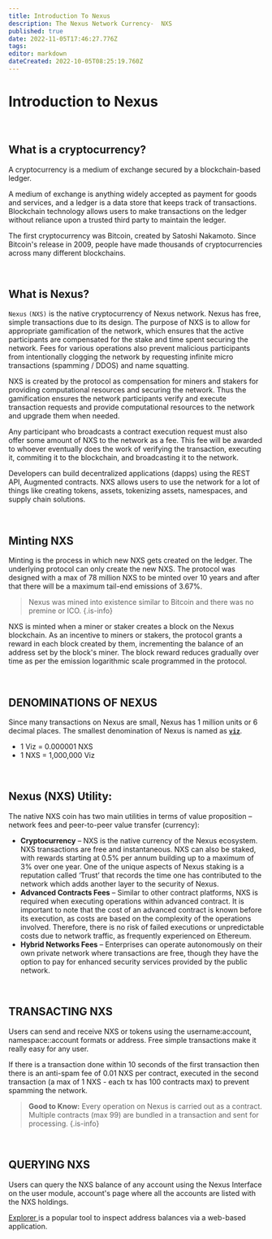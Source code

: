 ```yaml
---
title: Introduction To Nexus
description: The Nexus Network Currency-  NXS
published: true
date: 2022-11-05T17:46:27.776Z
tags: 
editor: markdown
dateCreated: 2022-10-05T08:25:19.760Z
---
```


# Introduction to Nexus
&nbsp;
## What is a cryptocurrency? 

A cryptocurrency is a medium of exchange secured by a blockchain-based ledger.

A medium of exchange is anything widely accepted as payment for goods and services, and a ledger is a data store that keeps track of transactions. Blockchain technology allows users to make transactions on the ledger without reliance upon a trusted third party to maintain the ledger.

The first cryptocurrency was Bitcoin, created by Satoshi Nakamoto. Since Bitcoin's release in 2009, people have made thousands of cryptocurrencies across many different blockchains.

&nbsp;

## What is Nexus? 

`Nexus` `(NXS)` is the native cryptocurrency of Nexus network. Nexus has free, simple transactions due to its design. The purpose of NXS is to allow for appropriate gamification of the network, which ensures that the active participants are compensated for the stake and time spent securing the network. Fees for various operations also prevent malicious participants from intentionally clogging the network by requesting infinite micro transactions (spamming / DDOS) and name squatting.

NXS is created by the protocol as compensation for miners and stakers for providing computational resources and securing the network. Thus the gamification ensures the network participants verify and execute transaction requests and provide computational resources to the network and upgrade them when needed.

Any participant who broadcasts a contract execution request must also offer some amount of NXS to the network as a fee. This fee will be awarded to whoever eventually does the work of verifying the transaction, executing it, commiting it to the blockchain, and broadcasting it to the network.

Developers can build decentralized applications (dapps) using the REST API, Augmented contracts. NXS allows users to use the network for a lot of things like creating tokens, assets, tokenizing assets, namespaces, and supply chain solutions.

&nbsp;

## Minting NXS

Minting is the process in which new NXS gets created on the ledger. The underlying protocol can only create the new NXS. The protocol was designed with a max of 78 million NXS to be minted over 10 years and after that there will be a maximum tail-end emissions of 3.67%.

> Nexus was mined into existence similar to Bitcoin and there was no premine or ICO.
{.is-info}

NXS is minted when a miner or staker creates a block on the Nexus blockchain. As an incentive to miners or stakers, the protocol grants a reward in each block created by them, incrementing the balance of an address set by the block's miner. The block reward reduces gradually over time as per the emission logarithmic scale programmed in the protocol.

&nbsp;

## DENOMINATIONS OF NEXUS  

Since many transactions on Nexus are small, Nexus has 1 million units or 6 decimal places. The smallest denomination of Nexus is named as [**`viz`**](https://en.wikipedia.org/wiki/Viz.).

* 1 Viz = 0.000001 NXS
* 1 NXS = 1,000,000 Viz

&nbsp;

## Nexus (NXS) Utility:

The native NXS coin has two main utilities in terms of value proposition – network fees and peer-to-peer value transfer (currency):

* **Cryptocurrency** – NXS is the native currency of the Nexus ecosystem. NXS transactions are free and instantaneous. NXS can also be staked, with rewards starting at 0.5% per annum building up to a maximum of 3% over one year. One of the unique aspects of Nexus staking is a reputation called ‘Trust’ that records the time one has contributed to the network which adds another layer to the security of Nexus.
* **Advanced Contracts Fees** – Similar to other contract platforms, NXS is required when executing operations within advanced contract. It is important to note that the cost of an advanced contract is known before its execution, as costs are based on the complexity of the operations involved. Therefore, there is no risk of failed executions or unpredictable costs due to network traffic, as frequently experienced on Ethereum.
* **Hybrid Networks Fees** – Enterprises can operate autonomously on their own private network where transactions are free, though they have the option to pay for enhanced security services provided by the public network.

&nbsp;

## TRANSACTING NXS

Users can send and receive NXS or tokens using the username:account, namespace::account formats or address. Free simple transactions make it really easy for any user.

If there is a transaction done within 10 seconds of the first transaction then there is an anti-spam fee of 0.01 NXS per contract, executed in the second transaction (a max of 1 NXS - each tx has 100 contracts max) to prevent spamming the network.


> **Good to Know:**
> Every operation on Nexus is carried out as a contract. Multiple contracts (max 99) are bundled in a transaction and sent for processing.
{.is-info}

&nbsp;

## QUERYING NXS

Users can query the NXS balance of any account using the Nexus Interface on the user module, account's page where all the accounts are listed with the NXS holdings.

[Explorer ](https://explorer.nexus.io/)is a popular tool to inspect address balances via a web-based application.